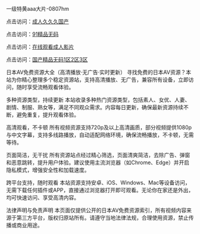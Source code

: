 一级特黄aaa大片-0807hm

点击访问：<a href="https://heiliaoe8ajia.pages.dev">成人久久久国产</a>

点击访问：<a href="https://heiliaoxqkkct.pages.dev">91精品无码</a>

点击访问：<a href="https://heiliaozj3tjd.pages.dev">在线观看成人影片</a>

点击访问：<a href="https://heiliaowzu4ur.pages.dev">国产精品无码1区2区3区</a>


日本AV免费资源大全（高清播放·无广告·实时更新）
寻找免费的日本AV资源？本站为你精心整理多个稳定资源站，支持高清播放、无广告，兼容所有设备，立即访问，随时享受流畅观看体验。

多种资源类型，持续更新
本站收录多种热门资源类型，包括素人、女优、人妻、剧情、制服、熟女等，满足不同观众需求。内容每日更新，确保最新资源持续不断，避免重复，提升观看体验。

高清观看，不卡顿
所有视频资源支持720p及以上高清画质，部分视频提供1080p与中文字幕，支持多线路播放，自动适配网络环境，确保流畅播放，不卡顿，无需等待。

页面简洁，无干扰
所有资源站点经过精心筛选，页面清爽简洁，去除广告、弹窗和恶意跳转，提升用户体验。建议使用主流浏览器（如Chrome、Edge）并开启隐私模式，增强安全性和加载速度。

跨平台支持，随时观看
本站资源支持安卓、iOS、Windows、Mac等设备访问，无需下载任何插件或APP，直接通过浏览器打开即可观看。无论你在家还是外出，均可快速访问、享受高清内容。

法律声明与免责声明
本页面仅提供公开的日本AV免费资源索引，所有视频内容来源于第三方平台，版权归原站所有。请遵守当地法律法规，合理使用资源，禁止传播或商业用途。


<span style="display:none;">[Canonical link](https://github.com/uu59996/22548 ）</span>
